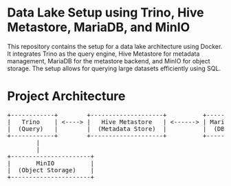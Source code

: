 # Data Lake Setup using Trino, Hive Metastore, MariaDB, and MinIO
This repository contains the setup for a data lake architecture using Docker. 
It integrates Trino as the query engine, Hive Metastore for metadata management, MariaDB for the metastore backend, and MinIO for object storage. 
The setup allows for querying large datasets efficiently using SQL.

# Project Architecture
<pre>
+------------+        +--------------------+          +--------+
|   Trino    | <----> |   Hive Metastore   | <------> | MariaDB|
|  (Query)   |        |  (Metadata Store)  |          |  (DB)  |
+------------+        +--------------------+          +--------+
        |
        |
+----------------------+
|       MinIO          |
|  (Object Storage)    |
+----------------------+
</pre>
